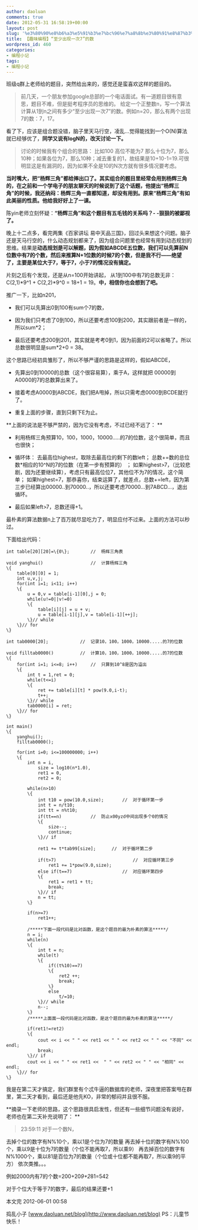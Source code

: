 ```yaml
---
author: daoluan
comments: true
date: 2012-05-31 16:58:19+00:00
layout: post
slug: '%e3%80%90%e8%b6%a3%e5%91%b3%e7%bc%96%e7%a8%8b%e3%80%91%e8%87%b3%e5%b0%91%e5%87%ba%e7%8e%b0%e4%b8%80%e6%ac%a17%e7%9a%84%e6%95%b0'
title: 【趣味编程】“至少出现一次7”的数
wordpress_id: 460
categories:
- 编程小记
tags:
- 编程小记
---
```


班级q群上老师给的题目，突然给出来的，感觉还是蛮喜欢这样的题目的。


> 前几天，一个朋友参加google总部的一个电话面试。有一道题目很有意思，题目不难，但是挺考程序员的思维的。
给定一个正整数n，写一个算法计算从1到n之间有多少“至少出现一次7”的数。例如n=20，那么有两个出现7的数：7，17。


<!-- more -->

看了下，应该是组合题没错，脑子里天马行空，凌乱...觉得能找到一个O(N)算法就已经够优了，**同学又说有logN的，改天讨论一下。**


> 讨论的时候我有个组合的思路：
比如100
高位不能为7
那么十位为7，那么10种；如果各位为7，那么10种；减去重复的1，故结果是10+10-1=19.可很明显这是有漏洞的，因为如果不全是10的N次方就有很多情况要考虑。


**当时嘴大，把“杨辉三角”都给摔出口了。其实组合的题目里经常会用到杨辉三角的，在之前和一个学电子的朋友聊天的时候说到了这个话题，他提出“杨辉三角”的时候，我还纳闷：杨辉三角一直都知道，却没有用到。原来“杨辉三角”有如此美丽的性质。他给我好好上了一课。**

陈yin老师立刻怀疑：**“杨辉三角”和这个题目有五毛钱的关系吗？- -狠狠的被鄙视了。**

晚上十二点多，看完两集《百家讲坛 易中天品三国》，回过头来想这个问题。脑子还是天马行空的，什么动态规划都来了，因为组合问题里也经常有用到动态规划的思维。结果是**动态规划是可以解题，因为假如ABCDE五位数，我们可以先算前N位数中有7的个数，然后来推算N+1位数的时候7的个数，但是我不行——绝望了，主要是某位大于7，等于7，小于7的情况没有搞定。**

片刻之后有个发现，还是从n=100开始讲起，
从1到100中有7的总数无非：C(2,1)*9^1 + C(2,2)*9^0 = 18+1 = 19。**中，相信你也会想到了吧。**

推广一下，比如n201，



	
  * 我们可以先算出0到100有sum个7的数，

	
  * 因为我们只考虑了0到100，所以还要考虑100到200，其实跟前者是一样的，所以sum*2；

	
  * 最后还要考虑200到201，其实就是考考0到1，因为前面的2可以省略了。所以总数很明显是sum*2+0 = 38。


这个思路已经初具雏形了，所以不够严谨的思路是这样的，假如ABCDE，

	
  * 先算出0到10000的总数（这个很容易算），乘于A，这样就把 00000到A0000的7的总数算出来了。

	
  * 接着考虑A0000到ABCDE，我们把A甩掉，所以只需考虑0000到BCDE就行了。

	
  * 重复上面的步骤，直到只剩下E为止。


**上面的说法是不够严禁的，因为它没有考虑，不过已经不远了： **



	
  * 利用杨辉三角预算10，100，1000，10000.....的7的位数，这个很简单，而且也很快；

	
  * 循环体：
去最高位highest，取除去最高位的剩下的数left；
总数+=数的总位数*相应的10^N的7的位数（在第一步有预算的） ；
如果highest>7，（比较悲剧，因为还要继续算），考虑只有最高位位7，其他位不为7的情况，这个简单；
如果highest=7，那恭喜你，结束运算了，就差点，总数+=left，因为第三步已经算出00000..到70000..，所以还要考虑70000...到7ABCD...，退出循环。

	
  * 最后如果left>7，总数还得+1。


最朴素的算法数据n上了百万就尽显吃力了，明显应付不过来。上面的方法可以秒过。

下面给出代码：

    
    int table[20][20]=\{0\};		//	杨辉三角表
    
    void yanghui()					//	计算杨辉三角
    \{
    	table[0][0] = 1;
    	int u,v,j;
    	for(int i=1; i<11; i++)
    	\{
    		u = 0,v = table[i-1][0],j = 0;
    		while(u!=0||v!=0)
    		\{
    			table[i][j] = u + v;
    			u = table[i-1][j],v = table[i-1][++j];
    		\}// while
    	\}// for
    \}
    
    int tab0000[20];			//	记录10，100，1000，10000.....的7的位数
    
    void filltab0000()			//	计算10，100，1000，10000.....的7的位数
    \{
    	for(int i=1; i<=8; i++)		//	只算到10^8是因为溢出
    	\{
    		int t = 1,ret = 0;
    		while(t<=i)
    		\{
    			ret += table[i][t] * pow(9.0,i-t);
    			t++;
    		\}// while
    		tab0000[i] = ret;
    	\}// for
    \}
    
    int main()
    \{
    	yanghui();
    	filltab0000();
    
    	for(int i=0; i<=100000000; i++)
    	\{
    		int n = i,
    			size = log10(n*1.0),
    			ret1 = 0,
    			ret2 = 0;
    
    		while(n>10)
    		\{
    			int t10 = pow(10.0,size);		//	对于循环第一步
    			int t = n/t10;
    			int tt = n%t10;
    			if(tt==n)			//	防止x00yzd中间出现多个0的情况
    			\{
    				size--;
    				continue;
    			\}// if
    
    			ret1 += t*tab99[size];		//	对于循环第二步
    
    			if(t>7)								//	对应循环第三步
    				ret1 += 1*pow(9.0,size);
    			else if(t==7)					//	对应循环第四步
    			\{
    				ret1 = ret1 + tt;
    				break;
    			\}// if
    			n = tt;
    		\}
    
    		if(n>=7)
    			ret1++;
    
    		/*****下面一段代码是比对函数，是这个题目的最为朴素的算法*****/
    		n = i;
    		while(n)
    		\{
    			int t = n;
    			while(t)
    			\{
    				if((t%10)==7)
    				\{
    					ret2 ++;
    					break;
    				\}
    				else
    					t/=10;
    			\}// while
    			n--;
    		\}
    		/*****上面面一段代码是比对函数，是这个题目的最为朴素的算法*****/
    
    		if(ret1!=ret2)
    		\{
    			cout << i << " " << ret1 << " " << ret2 << " " << "不同" << endl;
    			break;
    		\}// if
    		cout << i << " " << ret1 <<  " " << ret2 << " " << "相同" << endl;
    	\}// for
    \}


我是在第二天才搞定，我们群里有个忒牛逼的数据库的老师，深夜里把答案甩在群里，第二天才看到，最后还是他先KO，非常的郁闷并且很不服。

**摘录一下老师的思路，这个思路很具启发性，但还有一些细节问题没有说好，老师也在第二天补充说明了： **


> 23:59:11
对于一个数N，

去掉个位的数字有N%10个，乘以1是个位为7的数量
再去掉十位的数字有N%100个，乘以9是十位为7的数量（个位不能再取7，所以乘9）
再去掉百位的数字有N%1000个，乘以81是百位为7的数量（个位或十位都不能再取7，所以乘9的平方）
依次类推。。。

例如2000内有7的个数=200+20*9+2*81=542

对于个位大于等于7的数字，最后的结果还要+1


本文完 2012-06-01 00:58

捣乱小子 [www.daoluan.net/blog](http://www.daoluan.net/blog) PS：儿童节快乐！

